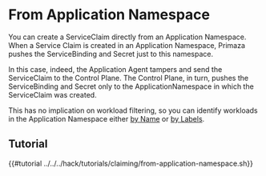 # From Application Namespace

You can create a ServiceClaim directly from an Application Namespace.
When a Service Claim is created in an Application Namespace, Primaza pushes the ServiceBinding and Secret just to this namespace.

In this case, indeed, the Application Agent tampers and send the ServiceClaim to the Control Plane.
The Control Plane, in turn, pushes the ServiceBinding and Secret only to the ApplicationNamespace in which the ServiceClaim was created.

This has no implication on workload filtering, so you can identify workloads in the Application Namespace either [by Name](./filtering-by-name.md) or [by Labels](./filtering-by-labels.md).


## Tutorial

{{#tutorial ../../../hack/tutorials/claiming/from-application-namespace.sh}}

